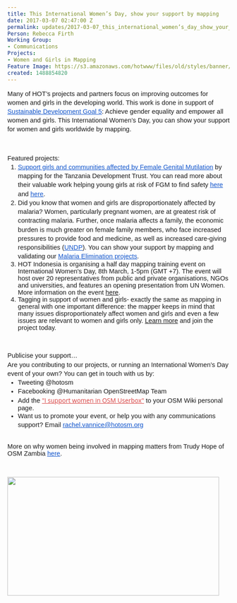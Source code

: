```yaml
---
title: This International Women’s Day, show your support by mapping
date: 2017-03-07 02:47:00 Z
permalink: updates/2017-03-07_this_international_women’s_day_show_your_support_by_mapping
Person: Rebecca Firth
Working Group:
- Communications
Projects:
- Women and Girls in Mapping
Feature Image: https://s3.amazonaws.com/hotwww/files/old/styles/banner/public/Screen+Shot+2017-03-06+at+21.58.01.png
created: 1488854820
---
```


<p style="line-height: 1.38; margin-top: 0pt; margin-bottom: 0pt;" dir="ltr"><span style="font-size: 11pt; font-family: Arial; background-color: transparent; font-weight: 400; font-style: normal; font-variant-ligatures: normal; font-variant-caps: normal; white-space: pre-wrap;">Many of HOT’s projects and partners focus on improving outcomes for women and girls in the developing world. This work is done in support of </span><a href="http://www.un.org/sustainabledevelopment/gender-equality/" target="_blank"><span style="font-size: 11pt; font-family: Arial; color: #1155cc; background-color: transparent; font-weight: 400; font-style: normal; font-variant-ligatures: normal; font-variant-caps: normal; text-decoration: underline; white-space: pre-wrap;">Sustainable Development Goal 5</span></a><span style="font-size: 11pt; font-family: Arial; background-color: transparent; font-weight: 400; font-style: normal; font-variant-ligatures: normal; font-variant-caps: normal; white-space: pre-wrap;">: Achieve gender equality and empower all women and girls. This International Women’s Day, you can show your support for women and girls worldwide by mapping.</span></p><p><span style="font-weight: normal;">&nbsp;</span></p><p style="line-height: 1.38; margin-top: 0pt; margin-bottom: 0pt;" dir="ltr"><span style="font-size: 11pt; font-family: Arial; background-color: transparent; font-weight: 400; font-style: normal; font-variant-ligatures: normal; font-variant-caps: normal; white-space: pre-wrap;">Featured projects:</span></p><ol style="margin-top: 0pt; margin-bottom: 0pt;"><li style="list-style-type: decimal; font-size: 11pt; font-family: Arial; background-color: transparent; font-weight: 400; font-style: normal; font-variant-ligatures: normal; font-variant-caps: normal;" dir="ltr"><p style="line-height: 1.38; margin-top: 0pt; margin-bottom: 0pt;" dir="ltr"><a href="http://tasks.hotosm.org/project/2501" target="_blank"><span style="font-size: 11pt; font-family: Arial; color: #1155cc; background-color: transparent; font-weight: 400; font-style: normal; font-variant-ligatures: normal; font-variant-caps: normal; text-decoration: underline; white-space: pre-wrap;">Support girls and communities affected by Female Genital Mutilation</span></a><span style="font-size: 11pt; font-family: Arial; background-color: transparent; font-weight: 400; font-style: normal; font-variant-ligatures: normal; font-variant-caps: normal; white-space: pre-wrap;"> by mapping for the Tanzania Development Trust. You can read more about their valuable work helping young girls at risk of FGM to find safety </span><a href="https://www.theguardian.com/society/2017/feb/06/online-mapping-tool-gives-fgm-runaways-a-path-to-help?CMP=twt_a-world_b-gdnworld" target="_blank"><span style="font-size: 11pt; font-family: Arial; color: #1155cc; background-color: transparent; font-weight: 400; font-style: normal; font-variant-ligatures: normal; font-variant-caps: normal; text-decoration: underline; white-space: pre-wrap;">here</span></a><span style="font-size: 11pt; font-family: Arial; background-color: transparent; font-weight: 400; font-style: normal; font-variant-ligatures: normal; font-variant-caps: normal; white-space: pre-wrap;"> and </span><a href="http://www.missingmaps.org/blog/2017/02/20/fighting-fgm-in-tanzania/" target="_blank"><span style="font-size: 11pt; font-family: Arial; color: #1155cc; background-color: transparent; font-weight: 400; font-style: normal; font-variant-ligatures: normal; font-variant-caps: normal; text-decoration: underline; white-space: pre-wrap;">here</span></a><span style="font-size: 11pt; font-family: Arial; background-color: transparent; font-weight: 400; font-style: normal; font-variant-ligatures: normal; font-variant-caps: normal; white-space: pre-wrap;">.</span></p></li><li style="list-style-type: decimal; font-size: 11pt; font-family: Arial; background-color: transparent; font-weight: 400; font-style: normal; font-variant-ligatures: normal; font-variant-caps: normal;" dir="ltr"><p style="line-height: 1.38; margin-top: 0pt; margin-bottom: 0pt;" dir="ltr"><span style="font-size: 11pt; font-family: Arial; background-color: transparent; font-weight: 400; font-style: normal; font-variant-ligatures: normal; font-variant-caps: normal; white-space: pre-wrap;">Did you know that women and girls are disproportionately affected by malaria? Women, particularly pregnant women, are at greatest risk of contracting malaria. Further, once malaria affects a family, the economic burden is much greater on female family members, who face increased pressures to provide food and medicine, as well as increased care-giving responsibilities (</span><a href="http://www.undp.org/content/undp/en/home/blog/2016/3/23/Are-women-and-girls-more-vulnerable-to-tuberculosis-and-malaria.html" target="_blank"><span style="font-size: 11pt; font-family: Arial; color: #1155cc; background-color: transparent; font-weight: 400; font-style: normal; font-variant-ligatures: normal; font-variant-caps: normal; text-decoration: underline; white-space: pre-wrap;">UNDP</span></a><span style="font-size: 11pt; font-family: Arial; background-color: transparent; font-weight: 400; font-style: normal; font-variant-ligatures: normal; font-variant-caps: normal; white-space: pre-wrap;">). You can show your support by mapping and validating our </span><a href="http://tasks.hotosm.org/?sort_by=priority&amp;direction=asc&amp;search=Eliminate+Malaria" target="_blank"><span style="font-size: 11pt; font-family: Arial; color: #1155cc; background-color: transparent; font-weight: 400; font-style: normal; font-variant-ligatures: normal; font-variant-caps: normal; text-decoration: underline; white-space: pre-wrap;">Malaria Elimination projects</span></a><span style="font-size: 11pt; font-family: Arial; background-color: transparent; font-weight: 400; font-style: normal; font-variant-ligatures: normal; font-variant-caps: normal; white-space: pre-wrap;">.</span></p></li><li style="list-style-type: decimal; font-size: 11pt; font-family: Arial; background-color: transparent; font-weight: 400; font-style: normal; font-variant-ligatures: normal; font-variant-caps: normal;" dir="ltr"><span style="font-size: 11pt; font-family: Arial; background-color: transparent; font-weight: 400; font-style: normal; font-variant-ligatures: normal; font-variant-caps: normal; white-space: pre-wrap;">HOT Indonesia is organising a half day mapping training event on International Women's Day, 8th March, 1-5pm (GMT +7). The event will host over 20 representatives from public and private organisations, NGOs and universities, and features an opening presentation from UN Women. More information on the event <a href="https://www.facebook.com/events/792905634196631/" target="_blank">here</a>.</span></li><li style="list-style-type: decimal; font-size: 11pt; font-family: Arial; background-color: transparent; font-weight: 400; font-style: normal; font-variant-ligatures: normal; font-variant-caps: normal;" dir="ltr"><span style="font-size: 11pt; font-family: Arial; background-color: transparent; font-weight: 400; font-style: normal; font-variant-ligatures: normal; font-variant-caps: normal; white-space: pre-wrap;">Tagging in support of women and girls-</span>&nbsp;exactly the same as mapping in general with one important difference: the mapper keeps in mind that many issues disproportionately affect women and girls and even a few issues are relevant to women and girls only. <a href="https://wiki.openstreetmap.org/wiki/Tagging_in_Support_of_Women_and_Girls">Learn more</a> and join the project today.&nbsp;</li></ol><p><span style="font-weight: normal;">&nbsp;</span></p><p style="line-height: 1.38; margin-top: 0pt; margin-bottom: 0pt;" dir="ltr"><span style="font-size: 11pt; font-family: Arial; background-color: transparent; font-weight: 400; font-style: normal; font-variant-ligatures: normal; font-variant-caps: normal; white-space: pre-wrap;">Publicise your support…</span></p><p style="line-height: 1.38; margin-top: 0pt; margin-bottom: 0pt;" dir="ltr"><span style="font-size: 11pt; font-family: Arial; background-color: transparent; font-weight: 400; font-style: normal; font-variant-ligatures: normal; font-variant-caps: normal; white-space: pre-wrap;">Are you contributing to our projects, or running an International Women’s Day event of your own? You can get in touch with us by:</span></p><ul style="margin-top: 0pt; margin-bottom: 0pt;"><li style="list-style-type: disc; font-size: 11pt; font-family: Arial; background-color: transparent; font-weight: 400; font-style: normal; font-variant-ligatures: normal; font-variant-caps: normal;" dir="ltr"><p style="line-height: 1.38; margin-top: 0pt; margin-bottom: 0pt;" dir="ltr"><span style="font-size: 11pt; font-family: Arial; background-color: transparent; font-weight: 400; font-style: normal; font-variant-ligatures: normal; font-variant-caps: normal; white-space: pre-wrap;">Tweeting @hotosm</span></p></li><li style="list-style-type: disc; font-size: 11pt; font-family: Arial; background-color: transparent; font-weight: 400; font-style: normal; font-variant-ligatures: normal; font-variant-caps: normal;" dir="ltr"><p style="line-height: 1.38; margin-top: 0pt; margin-bottom: 0pt;" dir="ltr"><span style="font-size: 11pt; font-family: Arial; background-color: transparent; font-weight: 400; font-style: normal; font-variant-ligatures: normal; font-variant-caps: normal; white-space: pre-wrap;">Facebooking @Humanitarian OpenStreetMap Team</span></p></li><li style="list-style-type: disc; font-size: 11pt; font-family: Arial; background-color: transparent; font-weight: 400; font-style: normal; font-variant-ligatures: normal; font-variant-caps: normal;" dir="ltr"><span style="font-size: 11pt; font-family: Arial; background-color: transparent; font-weight: 400; font-style: normal; font-variant-ligatures: normal; font-variant-caps: normal; white-space: pre-wrap;">Add the </span><a style="font-variant-numeric: inherit; font-stretch: inherit; font-size: 14px; line-height: inherit; font-family: 'Open Sans', Arial, sans-serif; color: #d73f3f;" href="https://wiki.openstreetmap.org/wiki/Template:HOT/International_Womens_Day_2016">"I support women in OSM Userbox"</a>&nbsp;to your OSM Wiki personal page.</li><li style="list-style-type: disc; font-size: 11pt; font-family: Arial; background-color: transparent; font-weight: 400; font-style: normal; font-variant-ligatures: normal; font-variant-caps: normal;" dir="ltr"><p style="line-height: 1.38; margin-top: 0pt; margin-bottom: 0pt;" dir="ltr"><span style="font-size: 11pt; font-family: Arial; background-color: transparent; font-weight: 400; font-style: normal; font-variant-ligatures: normal; font-variant-caps: normal; white-space: pre-wrap;">Want us to promote your event, or help you with any communications support? Email </span><a href="mailto:rachel.vannice@hotosm.org"><span style="font-size: 11pt; font-family: Arial; color: #1155cc; background-color: transparent; font-weight: 400; font-style: normal; font-variant-ligatures: normal; font-variant-caps: normal; text-decoration: underline; white-space: pre-wrap;">rachel.vannice@hotosm.org</span></a></p></li></ul><p><span id="docs-internal-guid-f907e2b9-a6a8-b5dc-f795-2ed2bb0714c2" style="font-weight: normal;"><br><span style="font-size: 11pt; font-family: Arial; background-color: transparent; font-weight: 400; font-style: normal; font-variant-ligatures: normal; font-variant-caps: normal; white-space: pre-wrap;">More on why women being involved in mapping matters from Trudy Hope of OSM Zambia </span><a href="https://hotosm.org/updates/2017-02-28_why_women_in_mapping_matters_mapping_for_women_and_girls" target="_blank"><span style="font-size: 11pt; font-family: Arial; color: #1155cc; background-color: transparent; font-weight: 400; font-style: normal; font-variant-ligatures: normal; font-variant-caps: normal; text-decoration: underline; white-space: pre-wrap;">here</span></a><span style="font-size: 11pt; font-family: Arial; background-color: transparent; font-weight: 400; font-style: normal; font-variant-ligatures: normal; font-variant-caps: normal; white-space: pre-wrap;">.</span></span></p><p>&nbsp;</p><p><img class="image-large" src="https://s3.amazonaws.com/hotwww/files/old/styles/large/public/Screen%20Shot%202017-03-07%20at%2014.46.05.png?itok=xLHHhKyz" alt="" style="width:480px;height:269px"></p>

